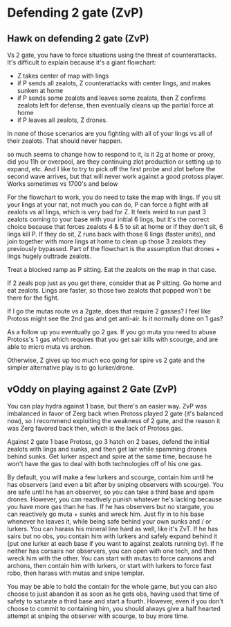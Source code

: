# Defending 2 gate (ZvP)

## Hawk on defending 2 gate (ZvP)

Vs 2 gate, you have to force situations using the threat of counterattacks. It's difficult to explain because it's a giant flowchart:
- Z takes center of map with lings
- if P sends all zealots, Z counterattacks with center lings, and makes sunken at home
- if P sends some zealots and leaves some zealots, then Z confirms zealots left for defense, then eventually cleans up the partial force at home
- if P leaves all zealots, Z drones.

In none of those scenarios are you fighting with all of your lings vs all of their zealots. That should never happen.

so much seems to change how to respond to it, is it 2g at home or proxy, did you 11h or overpool, are they continuing zlot production or setting up to expand, etc.
And I like to try to pick off the first probe and zlot before the second wave arrives, but that will never work against a good protoss player. Works sometimes vs 1700's and below

For the flowchart to work, you do need to take the map with lings. If you sit your lings at your nat, not much you can do, P can force a fight with all zealots vs all lings, which is very bad for Z. It feels weird to run past 3 zealots coming to your base with your initial 6 lings, but it's the correct choice because that forces zealots 4 & 5 to sit at home or if they don't sit, 6 lings kill P. If they do sit, Z runs back with those 6 lings (faster units), and join together with more lings at home to clean up those 3 zealots they previously bypassed. Part of the flowchart is the assumption that drones + lings hugely outtrade zealots.

Treat a blocked ramp as P sitting. Eat the zealots on the map in that case. 

If 2 zeals pop just as you get there, consider that as P sitting. Go home and eat zealots. Lings are faster, so those two zealots that popped won't be there for the fight.

If I go the mutas route vs a 2gate, does that require 2 gasses?  I feel like Protoss might see the 2nd gas and get anti-air.  Is it normally done on 1 gas?

As a follow up you eventually go 2 gas. If you go muta you need to abuse Protoss's 1 gas which requires that you get sair kills with scourge, and are able to micro muta vs archon. 

Otherwise, Z gives up too much eco going for spire vs 2 gate and the simpler alternative play is to go lurker/drone.

## vOddy on playing against 2 Gate (ZvP)

You can play hydra against 1 base, but there's an easier way. ZvP was imbalanced in favor of Zerg back when Protoss played 2 gate (it's balanced now), so I recommend exploiting the weakness of 2 gate, and the reason it was Zerg favored back then, which is the lack of Protoss gas.

Against 2 gate 1 base Protoss, go 3 hatch on 2 bases, defend the initial zealots with lings and sunks, and then get lair while spamming drones behind sunks. Get lurker aspect and spire at the same time, because he won't have the gas to deal with both technologies off of his one gas.

By default, you will make a few lurkers and scourge, contain him until he has observers (and even a bit after by sniping observers with scourge). You are safe until he has an observer, so you can take a third base and spam drones. However, you can reactively punish whatever he's lacking because you have more gas than he has.
If he has observers but no stargate, you can reactively go muta + sunks and wreck him. Just fly in to his base whenever he leaves it, while being safe behind your own sunks and / or lurkers. You can harass his mineral line hard as well, like it's ZvT.
If he has sairs but no obs, you contain him with lurkers and safely expand behind it (put one lurker at each base if you want to against zealots running by).
If he neither has corsairs nor observers, you can open with one tech, and then wreck him with the other. You can start with mutas to force cannons and archons, then contain him with lurkers, or start with lurkers to force fast robo, then harass with mutas and snipe templar.

You may be able to hold the contain for the whole game, but you can also choose to just abandon it as soon as he gets obs, having used that time of safety to saturate a third base and start a fourth. However, even if you don't choose to commit to containing him, you should always give a half hearted attempt at sniping the observer with scourge, to buy more time.
